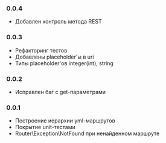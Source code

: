 ### 0.0.4
- Добавлен контроль метода REST

### 0.0.3
- Рефакторинг тестов
- Добавлены placeholder'ы в uri
- Типы placeholder'ов integer(int), string

### 0.0.2
- Исправлен баг с get-параметрами

### 0.0.1
- Построение иерархии yml-маршрутов
- Покрытие unit-тестами
- Router\Exception\NotFound при ненайденном маршруте